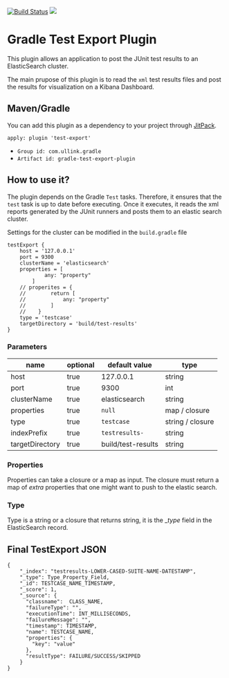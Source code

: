 [![Build Status](https://travis-ci.org/Ullink/gradle-test-export-plugin.svg?branch=master)](https://travis-ci.org/Ullink/gradle-test-export-plugin) [![](https://jitpack.io/v/Ullink/gradle-test-export-plugin.svg)](https://jitpack.io/#Ullink/gradle-test-export-plugin)


# Gradle Test Export Plugin
This plugin allows an application to post the JUnit test results to an ElasticSearch
cluster.

The main prupose of this plugin is to read the `xml` test results files and post
the results for visualization on a Kibana Dashboard.

## Maven/Gradle
You can add this plugin as a dependency to your project through [JitPack](https://jitpack.io/#Ullink/gradle-test-export-plugin).

```
apply: plugin 'test-export'
```
- `Group id: com.ullink.gradle`
- `Artifact id: gradle-test-export-plugin`

## How to use it?
The plugin depends on the Gradle `Test` tasks. Therefore, it ensures that the `test`
task is up to date before executing. Once it executes, it reads the xml reports generated
by the JUnit runners and posts them to an elastic search cluster.

Settings for the cluster can be modified in the `build.gradle` file

```
testExport {
    host = '127.0.0.1'
    port = 9300
    clusterName = 'elasticsearch'
    properties = [
            any: "property"
        ]
    // properites = {
    //        return [
    //            any: "property"
    //        ]
    //    }
    type = 'testcase'
    targetDirectory = 'build/test-results'
}
```

### Parameters
| name | optional | default value | type|
|------|----------|----------------|-----|
|host| true | 127.0.0.1| string |
|port | true | 9300| int |
|clusterName | true | elasticsearch | string |
| properties | true |`null`| map / closure |
| type | true |`testcase`| string / closure |
| indexPrefix | true |`testresults-`| string |
| targetDirectory | true |build/test-results| string |

### Properties
Properties can take a closure or a map as input. The closure must return a map of _extra_ properties
that one might want to push to the elastic search.

### Type
Type is a string or a closure that returns string, it is the __type_ field in the ElasticSearch record.

## Final TestExport JSON
```
{
    "_index": "testresults-LOWER-CASED-SUITE-NAME-DATESTAMP",
    "_type": Type_Property_Field,
    "_id": TESTCASE_NAME_TIMESTAMP,
    "_score": 1,
    "_source": {
      "classname":  CLASS_NAME,
      "failureType": "",
      "executionTime": INT_MILLISECONDS,
      "failureMessage": "",
      "timestamp": TIMESTAMP,
      "name": TESTCASE_NAME,
      "properties": {
        "key": "value"
      },
      "resultType": FAILURE/SUCCESS/SKIPPED
    }
}
```




